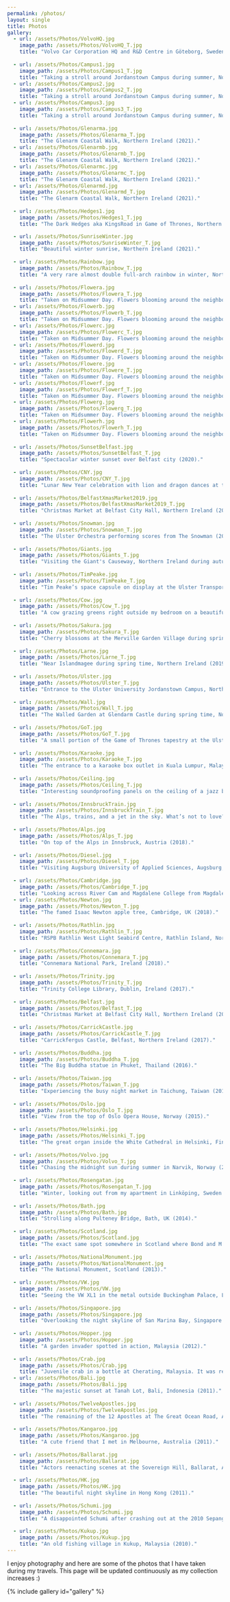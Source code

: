 ```yaml
---
permalink: /photos/
layout: single
title: Photos
gallery:
  - url: /assets/Photos/VolvoHQ.jpg
    image_path: /assets/Photos/VolvoHQ_T.jpg
    title: "Volvo Car Corporation HQ and R&D Centre in Göteborg, Sweden (2014)."
    
  - url: /assets/Photos/Campus1.jpg
    image_path: /assets/Photos/Campus1_T.jpg
    title: "Taking a stroll around Jordanstown Campus during summer, Northern Ireland (2021)."
  - url: /assets/Photos/Campus2.jpg
    image_path: /assets/Photos/Campus2_T.jpg
    title: "Taking a stroll around Jordanstown Campus during summer, Northern Ireland (2021)."
  - url: /assets/Photos/Campus3.jpg
    image_path: /assets/Photos/Campus3_T.jpg
    title: "Taking a stroll around Jordanstown Campus during summer, Northern Ireland (2021)."
    
  - url: /assets/Photos/Glenarma.jpg
    image_path: /assets/Photos/Glenarma_T.jpg
    title: "The Glenarm Coastal Walk, Northern Ireland (2021)."
  - url: /assets/Photos/Glenarmb.jpg
    image_path: /assets/Photos/Glenarmb_T.jpg
    title: "The Glenarm Coastal Walk, Northern Ireland (2021)."
  - url: /assets/Photos/Glenarmc.jpg
    image_path: /assets/Photos/Glenarmc_T.jpg
    title: "The Glenarm Coastal Walk, Northern Ireland (2021)."
  - url: /assets/Photos/Glenarmd.jpg
    image_path: /assets/Photos/Glenarmd_T.jpg
    title: "The Glenarm Coastal Walk, Northern Ireland (2021)."     
    
  - url: /assets/Photos/Hedges1.jpg
    image_path: /assets/Photos/Hedges1_T.jpg
    title: "The Dark Hedges aka KingsRoad in Game of Thrones, Northern Ireland (2021)."              

  - url: /assets/Photos/SunriseWinter.jpg
    image_path: /assets/Photos/SunriseWinter_T.jpg
    title: "Beautiful winter sunrise, Northern Ireland (2021)."    
    
  - url: /assets/Photos/Rainbow.jpg
    image_path: /assets/Photos/Rainbow_T.jpg
    title: "A very rare almost double full-arch rainbow in winter, Northern Ireland (2021)."
    
  - url: /assets/Photos/Flowera.jpg
    image_path: /assets/Photos/Flowera_T.jpg
    title: "Taken on Midsummer Day. Flowers blooming around the neighbourhood. It's a serene consolation in welcoming the second half of the year, especially with the lockdown due to the COVID-19 pandemic, Northern Ireland (2020)."
  - url: /assets/Photos/Flowerb.jpg
    image_path: /assets/Photos/Flowerb_T.jpg
    title: "Taken on Midsummer Day. Flowers blooming around the neighbourhood. It's a serene consolation in welcoming the second half of the year, especially with the lockdown due to the COVID-19 pandemic, Northern Ireland (2020)."
  - url: /assets/Photos/Flowerc.jpg
    image_path: /assets/Photos/Flowerc_T.jpg
    title: "Taken on Midsummer Day. Flowers blooming around the neighbourhood. It's a serene consolation in welcoming the second half of the year, especially with the lockdown due to the COVID-19 pandemic, Northern Ireland (2020)."
  - url: /assets/Photos/Flowerd.jpg
    image_path: /assets/Photos/Flowerd_T.jpg
    title: "Taken on Midsummer Day. Flowers blooming around the neighbourhood. It's a serene consolation in welcoming the second half of the year, especially with the lockdown due to the COVID-19 pandemic, Northern Ireland (2020)."   
  - url: /assets/Photos/Flowere.jpg
    image_path: /assets/Photos/Flowere_T.jpg
    title: "Taken on Midsummer Day. Flowers blooming around the neighbourhood. It's a serene consolation in welcoming the second half of the year, especially with the lockdown due to the COVID-19 pandemic, Northern Ireland (2020)."
  - url: /assets/Photos/Flowerf.jpg
    image_path: /assets/Photos/Flowerf_T.jpg
    title: "Taken on Midsummer Day. Flowers blooming around the neighbourhood. It's a serene consolation in welcoming the second half of the year, especially with the lockdown due to the COVID-19 pandemic, Northern Ireland (2020)."
  - url: /assets/Photos/Flowerg.jpg
    image_path: /assets/Photos/Flowerg_T.jpg
    title: "Taken on Midsummer Day. Flowers blooming around the neighbourhood. It's a serene consolation in welcoming the second half of the year, especially with the lockdown due to the COVID-19 pandemic, Northern Ireland (2020)."
  - url: /assets/Photos/Flowerh.jpg
    image_path: /assets/Photos/Flowerh_T.jpg
    title: "Taken on Midsummer Day. Flowers blooming around the neighbourhood. It's a serene consolation in welcoming the second half of the year, especially with the lockdown due to the COVID-19 pandemic, Northern Ireland (2020)."
    
  - url: /assets/Photos/SunsetBelfast.jpg
    image_path: /assets/Photos/SunsetBelfast_T.jpg
    title: "Spectacular winter sunset over Belfast city (2020)."
    
  - url: /assets/Photos/CNY.jpg
    image_path: /assets/Photos/CNY_T.jpg
    title: "Lunar New Year celebration with lion and dragon dances at the Ulster Hall, Belfast (2020)." 
    
  - url: /assets/Photos/BelfastXmasMarket2019.jpg
    image_path: /assets/Photos/BelfastXmasMarket2019_T.jpg
    title: "Christmas Market at Belfast City Hall, Northern Ireland (2019)." 
    
  - url: /assets/Photos/Snowman.jpg
    image_path: /assets/Photos/Snowman_T.jpg
    title: "The Ulster Orchestra performing scores from The Snowman (2019)."         
    
  - url: /assets/Photos/Giants.jpg
    image_path: /assets/Photos/Giants_T.jpg
    title: "Visiting the Giant's Causeway, Northern Ireland during autumn (2019)."         
    
  - url: /assets/Photos/TimPeake.jpg
    image_path: /assets/Photos/TimPeake_T.jpg
    title: "Tim Peake’s space capsule on display at the Ulster Transportation Museum, Northern Ireland (2019). Notice the control panel inside the capsule."
    
  - url: /assets/Photos/Cow.jpg
    image_path: /assets/Photos/Cow_T.jpg
    title: "A cow grazing greens right outside my bedroom on a beautiful spring day, Northern Ireland (2019)."
    
  - url: /assets/Photos/Sakura.jpg
    image_path: /assets/Photos/Sakura_T.jpg
    title: "Cherry blossoms at the Merville Garden Village during spring time, Northern Ireland (2019)."      
    
  - url: /assets/Photos/Larne.jpg
    image_path: /assets/Photos/Larne_T.jpg
    title: "Near Islandmagee during spring time, Northern Ireland (2019)."      
    
  - url: /assets/Photos/Ulster.jpg
    image_path: /assets/Photos/Ulster_T.jpg
    title: "Entrance to the Ulster University Jordanstown Campus, Northern Ireland (2019)."         
    
  - url: /assets/Photos/Wall.jpg
    image_path: /assets/Photos/Wall_T.jpg
    title: "The Walled Garden at Glendarm Castle during spring time, Northern Ireland (2019)."         
    
  - url: /assets/Photos/GoT.jpg
    image_path: /assets/Photos/GoT_T.jpg
    title: "A small portion of the Game of Thrones tapestry at the Ulster Museum, Northern Ireland (2019)."         
    
  - url: /assets/Photos/Karaoke.jpg
    image_path: /assets/Photos/Karaoke_T.jpg
    title: "The entrance to a karaoke box outlet in Kuala Lumpur, Malaysia (2019)."         
    
  - url: /assets/Photos/Ceiling.jpg
    image_path: /assets/Photos/Ceiling_T.jpg
    title: "Interesting soundproofing panels on the ceiling of a jazz bar in Kuala Lumpur, Malaysia (2019)."     
    
  - url: /assets/Photos/InnsbruckTrain.jpg
    image_path: /assets/Photos/InnsbruckTrain_T.jpg
    title: "The Alps, trains, and a jet in the sky. What’s not to love? Innsbruck, Austria (2018)."     
    
  - url: /assets/Photos/Alps.jpg
    image_path: /assets/Photos/Alps_T.jpg
    title: "On top of the Alps in Innsbruck, Austria (2018)."                   
    
  - url: /assets/Photos/Diesel.jpg
    image_path: /assets/Photos/Diesel_T.jpg
    title: "Visiting Augsburg University of Applied Sciences, Augsburg, Germany (2018). Pictured here is one of the first diesel engines made based on the design of Rudolf Diesel."
    
  - url: /assets/Photos/Cambridge.jpg
    image_path: /assets/Photos/Cambridge_T.jpg
    title: "Looking across River Cam and Magdalene College from Magdalene Bridge, Cambridge, UK (2018)."                                                                                                           
  - url: /assets/Photos/Newton.jpg
    image_path: /assets/Photos/Newton_T.jpg
    title: "The famed Isaac Newton apple tree, Cambridge, UK (2018)."    
    
  - url: /assets/Photos/Rathlin.jpg
    image_path: /assets/Photos/Rathlin_T.jpg
    title: "RSPB Rathlin West Light Seabird Centre, Rathlin Island, Northern Ireland (2018)."    
    
  - url: /assets/Photos/Connemara.jpg
    image_path: /assets/Photos/Connemara_T.jpg
    title: "Connemara National Park, Ireland (2018)."           
    
  - url: /assets/Photos/Trinity.jpg
    image_path: /assets/Photos/Trinity_T.jpg
    title: "Trinity College Library, Dublin, Ireland (2017)."           
    
  - url: /assets/Photos/Belfast.jpg
    image_path: /assets/Photos/Belfast_T.jpg
    title: "Christmas Market at Belfast City Hall, Northern Ireland (2017)."          
    
  - url: /assets/Photos/CarrickCastle.jpg
    image_path: /assets/Photos/CarrickCastle_T.jpg
    title: "Carrickfergus Castle, Belfast, Northern Ireland (2017)."          
    
  - url: /assets/Photos/Buddha.jpg
    image_path: /assets/Photos/Buddha_T.jpg
    title: "The Big Buddha statue in Phuket, Thailand (2016)."      
    
  - url: /assets/Photos/Taiwan.jpg
    image_path: /assets/Photos/Taiwan_T.jpg
    title: "Experiencing the busy night market in Taichung, Taiwan (2015)."     
    
  - url: /assets/Photos/Oslo.jpg
    image_path: /assets/Photos/Oslo_T.jpg
    title: "View from the top of Oslo Opera House, Norway (2015)."         
    
  - url: /assets/Photos/Helsinki.jpg
    image_path: /assets/Photos/Helsinki_T.jpg
    title: "The great organ inside the White Cathedral in Helsinki, Finland (2015)."         
    
  - url: /assets/Photos/Volvo.jpg
    image_path: /assets/Photos/Volvo_T.jpg
    title: "Chasing the midnight sun during summer in Narvik, Norway (2014)."   
    
  - url: /assets/Photos/Rosengatan.jpg
    image_path: /assets/Photos/Rosengatan_T.jpg
    title: "Winter, looking out from my apartment in Linköping, Sweden (2014)."       
    
  - url: /assets/Photos/Bath.jpg
    image_path: /assets/Photos/Bath.jpg
    title: "Strolling along Pulteney Bridge, Bath, UK (2014)."       
    
  - url: /assets/Photos/Scotland.jpg
    image_path: /assets/Photos/Scotland.jpg
    title: "The exact same spot somewhere in Scotland where Bond and M shot their scene in Skyfall (2013)."    
    
  - url: /assets/Photos/NationalMonument.jpg
    image_path: /assets/Photos/NationalMonument.jpg
    title: "The National Monument, Scotland (2013)."   
    
  - url: /assets/Photos/VW.jpg
    image_path: /assets/Photos/VW.jpg
    title: "Seeing the VW XL1 in the metal outside Buckingham Palace, London, UK (2013)."   
    
  - url: /assets/Photos/Singapore.jpg
    image_path: /assets/Photos/Singapore.jpg
    title: "Overlooking the night skyline of San Marina Bay, Singapore (2012)."    
    
  - url: /assets/Photos/Hopper.jpg
    image_path: /assets/Photos/Hopper.jpg
    title: "A garden invader spotted in action, Malaysia (2012)."         
    
  - url: /assets/Photos/Crab.jpg
    image_path: /assets/Photos/Crab.jpg
    title: "Juvenile crab in a bottle at Cherating, Malaysia. It was released back to its habitat after the photoshoot (2012)."                                                                               
  - url: /assets/Photos/Bali.jpg
    image_path: /assets/Photos/Bali.jpg
    title: "The majestic sunset at Tanah Lot, Bali, Indonesia (2011)."     
    
  - url: /assets/Photos/TwelveApostles.jpg
    image_path: /assets/Photos/TwelveApostles.jpg
    title: "The remaining of the 12 Apostles at The Great Ocean Road, Australia (2011)."
    
  - url: /assets/Photos/Kangaroo.jpg
    image_path: /assets/Photos/Kangaroo.jpg
    title: "A cute friend that I met in Melbourne, Australia (2011)."
    
  - url: /assets/Photos/Ballarat.jpg
    image_path: /assets/Photos/Ballarat.jpg
    title: "Actors reenacting scenes at the Sovereign Hill, Ballarat, Australia (2011)."                   
    
  - url: /assets/Photos/HK.jpg
    image_path: /assets/Photos/HK.jpg
    title: "The beautiful night skyline in Hong Kong (2011)."   
    
  - url: /assets/Photos/Schumi.jpg
    image_path: /assets/Photos/Schumi.jpg
    title: "A disappointed Schumi after crashing out at the 2010 Sepang Grand Prix, Malaysia (2010)."       
    
  - url: /assets/Photos/Kukup.jpg
    image_path: /assets/Photos/Kukup.jpg
    title: "An old fishing village in Kukup, Malaysia (2010)."                             
---
```


I enjoy photography and here are some of the photos that I have taken during my travels. This page will be updated continuously as my collection increases :)

{% include gallery id="gallery" %}

<!--![](/assets/Photos/Campus1.jpg) -->
<!--![](/assets/Photos/Campus2.jpg) -->
<!--![](/assets/Photos/Campus3.jpg)  -->
<!--Taking a stroll around Jordanstown Campus during summer, Northern Ireland (2021).-->

<!--![](/assets/Photos/Glenarma.jpg)  -->
<!--![](/assets/Photos/Glenarmb.jpg)  -->
<!--![](/assets/Photos/Glenarmc.jpg)  -->
<!--![](/assets/Photos/Glenarmd.jpg)  -->
<!--The Glenarm Coastal Walk, Northern Ireland (2021).-->

<!--![](/assets/Photos/Hedges1.jpg)  -->
<!--The Dark Hedges aka KingsRoad in Game of Thrones, Northern Ireland (2021).-->

<!--![](/assets/Photos/SunriseWinter.jpg)  -->
<!--Beautiful winter sunrise, Northern Ireland (2021).-->

<!--![](/assets/Photos/Rainbow.jpg)  -->
<!--A very rare almost double full-arch rainbow in winter, Northern Ireland (2021).-->

<!--![](/assets/Photos/Summer2020a.jpg)  -->
<!--Taken on Midsummer Day. Flowers blooming around the neighbourhood. It's a serene consolation in welcoming the second half of the year, especially with the lockdown due to the COVID-19 pandemic, Northern Ireland (2020).-->

<!--![](/assets/Photos/SunsetBelfast.jpg)  -->
<!--Spectacular winter sunset over Belfast city (2020).-->
<!---->
<!--![](/assets/Photos/CNY.jpg)  -->
<!--Chinese New Year celebration with lion and dragon dances at the Ulster Hall, Belfast (2020).-->

<!--![](/assets/Photos/BelfastXmasMarket2019.jpg)  -->
<!--Christmas Market at Belfast City Hall, Northern Ireland (2019).-->
<!---->
<!--![](/assets/Photos/Snowman.jpg)  -->
<!--The Ulster Orchestra led by conductor Pete Harrison performing scores from "The Snowman" (2019).-->

<!--![](/assets/Photos/Giants.jpg)  -->
<!--Visiting the Giant's Causeway, Northern Ireland during autumn (2019). -->
<!---->
<!--![](/assets/Photos/TimPeake.jpg)  -->
<!--Tim Peake’s space capsule on display at the Ulster Transportation Museum, Northern Ireland (2019). Notice the control panel inside the capsule.-->

<!--![](/assets/Photos/Cow.jpg)  -->
<!--A cow grazing greens right outside my bedroom on a beautiful spring day, Northern Ireland (2019).-->
<!---->
<!--![](/assets/Photos/Sakura.jpg)  -->
<!--Cherry blossoms at the Merville Garden Village during spring time, Northern Ireland (2019).-->

<!--![](/assets/Photos/Larne.jpg)  -->
<!--Somewhere during spring time in Larne, Northern Ireland (2019).-->
<!---->
<!--![](/assets/Photos/Ulster.jpg)  -->
<!--Entrance to the Ulster University Jordanstown Campus, Northern Ireland (2019).-->

<!--![](/assets/Photos/Islandmagee.jpg)  -->
<!--Looking around from atop the hill at Portmuck, Northern Ireland (2019).-->

<!--![](/assets/Photos/GoT.jpg)  -->
<!--A small portion of the “Game of Thrones” tapestry at the Ulster Museum, Northern Ireland (2019).-->
<!---->
<!--![](/assets/Photos/Karaoke.jpg)  -->
<!--The entrance to a karaoke box outlet in Kuala Lumpur, Malaysia (2019).-->
<!---->
<!--![](/assets/Photos/Ceiling.jpg)  -->
<!--Interesting soundproofing panels on the ceiling of a jazz bar in Kuala Lumpur, Malaysia (2019).-->

<!--![](/assets/Photos/InnsbruckTrain.jpg)  -->
<!--The Alps, trains, and a jet in the sky. What’s not to love? Innsbruck, Austria (2018).-->
<!---->
<!--![](/assets/Photos/Alps.jpg)  -->
<!--On top of the Alps in Innsbruck, Austria (2018).-->

<!--![](/assets/Photos/Diesel.jpg)  -->
<!--Visiting Augsburg University of Applied Sciences, Augsburg, Germany (2018). Pictured here is one of the first diesel engines made based on the design of Rudolf Diesel.-->

<!--![](/assets/Photos/Cambridge.jpg)  -->
<!--Looking across River Cam and Magdalene College from Magdalene Bridge, Cambridge, UK (2018).-->

<!--![](/assets/Photos/Connemara.jpg)  -->
<!--Connemara National Park, Ireland (2018).-->
<!---->
<!--![](/assets/Photos/Rathlin.jpg)  -->
<!--RSPB Rathlin West Light Seabird Centre, Rathlin Island, Northern Ireland (2018).-->

<!--![](/assets/Photos/Trinity.jpg)  -->
<!--Trinity College Library, Dublin, Ireland (2017).-->
<!---->
<!--![](/assets/Photos/Belfast.jpg)  -->
<!--Christmas Market at Belfast City Hall, Northern Ireland (2017).-->

<!--![](/assets/Photos/CarrickCastle.jpg)  -->
<!--Carrickfergus Castle, Belfast, Northern Ireland (2017).-->
<!---->
<!--![](/assets/Photos/Buddha.jpg)  -->
<!--The Big Buddha statue in Phuket, Thailand (2016).-->

<!--![](/assets/Photos/Taiwan.jpg)  -->
<!--Experiencing the busy night market in Taichung, Taiwan (2015).-->

<!--![](/assets/Photos/Oslo.jpg)  -->
<!--View from the top of Oslo Opera House, Norway (2015).-->

<!--![](/assets/Photos/Helsinki.jpg)  -->
<!--The great organ inside the White Cathedral in Helsinki, Finland (2015).-->

<!--![](/assets/Photos/Volvo.jpg)  -->
<!--Chasing the midnight sun during summer in Narvik, Norway (2014).-->
<!---->
<!--![](/assets/Photos/Rosengatan.jpg)  -->
<!--Winter, looking out from the apartment that I stayed in Linköping, Sweden (2014).-->

<!--![](/assets/Photos/Bath.jpg)  -->
<!--Strolling along Pulteney Bridge, Bath, UK (2014).-->
<!---->
<!--![](/assets/Photos/Scotland.jpg)  -->
<!--The exact same spot somewhere in Scotland where Bond and M shot their scene in Skyfall (2013).-->
<!---->
<!--![](/assets/Photos/NationalMonument.jpg)  -->
<!--The National Monument, Scotland (2013).-->

<!--![](/assets/Photos/VW.jpg)  -->
<!--Seeing the VW XL1 in the metal outside Buckingham Palace, London, UK (2013).-->
<!---->
<!--![](/assets/Photos/Singapore.jpg)  -->
<!--Overlooking the night skyline of San Marina Bay, Singapore (2012).-->

<!--![](/assets/Photos/Hopper.jpg)  -->
<!--A garden invader spotted in action, Malaysia (2012).-->

<!--![](/assets/Photos/Crab.jpg)  -->
<!--Juvenile crab in a bottle at Cherating, Malaysia. It was released back to its habitat after the photoshoot (2012).-->

<!--![](/assets/Photos/Bali.jpg)  -->
<!--The majestic sunset at Tanah Lot, Bali, Indonesia (2011).-->

<!--![](/assets/Photos/TwelveApostles.jpg)  -->
<!--The remaining of the 12 Apostles at The Great Ocean Road, Australia (2011).-->

<!--![](/assets/Photos/Kangaroo.jpg)  -->
<!--A cute friend that I met in Melbourne, Australia (2011).-->
<!---->
<!--![](/assets/Photos/Ballarat.jpg)  -->
<!--Actors reenacting scenes at the Sovereign Hill, Ballarat, Australia (2011).-->

<!--![](/assets/Photos/HK.jpg)  -->
<!--The beautiful night skyline in Hong Kong (2011).-->

<!--![](/assets/Photos/Schumi.jpg)  -->
<!--A disappointed Schumi after crashing out at the 2010 Sepang Grand Prix, Malaysia (2010).-->
<!---->
<!--![](/assets/Photos/Kukup.jpg)  -->
<!--An old fishing village in Kukup, Malaysia (2010).-->
